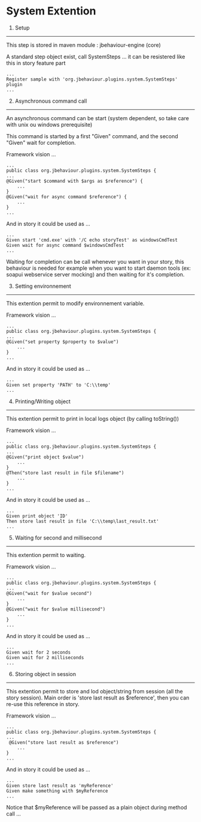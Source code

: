 System Extention
================

1. Setup
--------

This step is stored in maven module : jbehaviour-engine (core)

A standard step object exist, call SystemSteps ... it can be resistered like this in story feature part

	...
	Register sample with 'org.jbehaviour.plugins.system.SystemSteps' plugin
	...

2. Asynchronous command call
----------------------------

An asynchronous command can be start (system dependent, so take care with unix ou windows prerequisite)

This command is started by a first "Given" command, and the second "Given" wait for completion.

Framework vision ...

	...
	public class org.jbehaviour.plugins.system.SystemSteps {
	...
	@Given("start $command with $args as $reference") {
		...
	}
	@Given("wait for async command $reference") {
		...
	}
	...

And in story it could be used as ...

	...
	Given start 'cmd.exe' with '/C echo storyTest' as windowsCmdTest
	Given wait for async command $windowsCmdTest
	...

Waiting for completion can be call whenever you want in your story, this behaviour is needed for example
when you want to start daemon tools (ex: soapui webservice server mocking) and then waiting for it's completion.

3. Setting environnement
------------------------

This extention permit to modify environnement variable.

Framework vision ...

	...
	public class org.jbehaviour.plugins.system.SystemSteps {
	...
	@Given("set property $property to $value")
		...
	}
	...

And in story it could be used as ...

	...
	Given set property 'PATH' to 'C:\\temp'
	...

4. Printing/Writing object
--------------------------

This extention permit to print in local logs object (by calling toString())

Framework vision ...

	...
	public class org.jbehaviour.plugins.system.SystemSteps {
	...
	@Given("print object $value")
		...
	}
	@Then("store last result in file $filename")
		...
	}
	...

And in story it could be used as ...

	...
	Given print object 'ID'
	Then store last result in file 'C:\\temp\last_result.txt'
	...

5. Waiting for second and millisecond
-------------------------------------

This extention permit to waiting.

Framework vision ...

	...
	public class org.jbehaviour.plugins.system.SystemSteps {
	...
	@Given("wait for $value second")
		...
	}
	@Given("wait for $value millisecond")
		...
	}
	...

And in story it could be used as ...

	...
	Given wait for 2 seconds
	Given wait for 2 milliseconds
	...

6. Storing object in session
----------------------------

This extention permit to store and lod object/string from session (all the story session).
Main order is 'store last result as $reference', then you can re-use this reference in story.

Framework vision ...

	...
	public class org.jbehaviour.plugins.system.SystemSteps {
	...
	 @Given("store last result as $reference")
		...
	}
	...

And in story it could be used as ...

	...
	Given store last result as 'myReference'
	Given make something with $myReference
	...

Notice that $myReference will be passed as a plain object during method call ...
